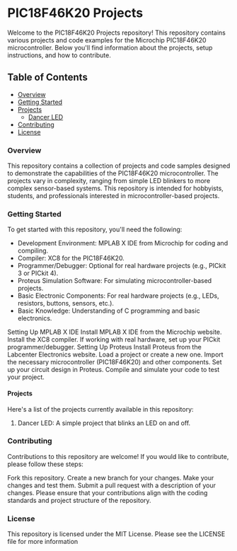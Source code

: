 # PIC18F46K20 Projects
Welcome to the PIC18F46K20 Projects repository! This repository contains various projects and code examples for the Microchip PIC18F46K20 microcontroller. Below you'll find information about the projects, setup instructions, and how to contribute.

## Table of Contents
- [Overview](#Overview)
- [Getting Started](#Getting-Started)
- [Projects](#Projects)
  - [Dancer LED](https://github.com/MohamedGalal-2/PIC18F46K20-Projects/tree/main/Dancing_LED)
- [Contributing](#Contributing)
- [License](#License)

### Overview
This repository contains a collection of projects and code samples designed to demonstrate the capabilities of the PIC18F46K20 microcontroller. The projects vary in complexity, ranging from simple LED blinkers to more complex sensor-based systems. This repository is intended for hobbyists, students, and professionals interested in microcontroller-based projects.

### Getting Started
To get started with this repository, you'll need the following:

* Development Environment: MPLAB X IDE from Microchip for coding and compiling.
* Compiler: XC8 for the PIC18F46K20.
* Programmer/Debugger: Optional for real hardware projects (e.g., PICkit 3 or PICkit 4).
* Proteus Simulation Software: For simulating microcontroller-based projects.
* Basic Electronic Components: For real hardware projects (e.g., LEDs, resistors, buttons, sensors, etc.).
* Basic Knowledge: Understanding of C programming and basic electronics.

Setting Up MPLAB X IDE
Install MPLAB X IDE from the Microchip website.
Install the XC8 compiler.
If working with real hardware, set up your PICkit programmer/debugger.
Setting Up Proteus
Install Proteus from the Labcenter Electronics website.
Load a project or create a new one.
Import the necessary microcontroller (PIC18F46K20) and other components.
Set up your circuit design in Proteus.
Compile and simulate your code to test your project.

#### Projects
Here's a list of the projects currently available in this repository:

1. Dancer LED: A simple project that blinks an LED on and off.

### Contributing
Contributions to this repository are welcome! If you would like to contribute, please follow these steps:

Fork this repository.
Create a new branch for your changes.
Make your changes and test them.
Submit a pull request with a description of your changes.
Please ensure that your contributions align with the coding standards and project structure of the repository.

### License
This repository is licensed under the MIT License. Please see the LICENSE file for more information
